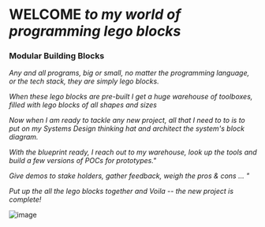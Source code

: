 

# WELCOME *to my world of programming lego blocks*
### Modular Building Blocks

  *Any and all programs, big or small, no matter the programming language, or the tech stack, they are simply lego blocks.*

  *When these lego blocks are pre-built I get a huge warehouse of toolboxes, filled with lego blocks of all shapes and sizes*

  *Now when I am ready to tackle any new project, all that I need to to is to put on my Systems Design thinking hat and architect the system's block diagram.*
  
  *With the blueprint ready, I reach out to my warehouse, look up the tools and build a few versions of POCs for prototypes."*
  
  *Give demos to stake holders, gather feedback, weigh the pros & cons ... "*
  
  *Put up the all the lego blocks together and Voila -- the new project is complete!*
    

![image](https://github.com/user-attachments/assets/005d260d-8eab-4df4-99f8-2a3ee318f4db)


